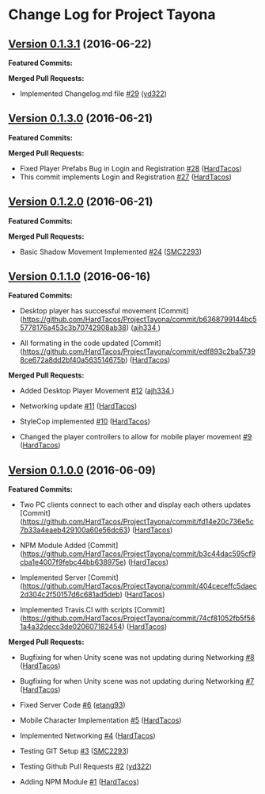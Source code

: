 # Change Log for Project Tayona

## [Version 0.1.3.1](https://github.com/HardTacos/ProjectTayona/pull/29) (2016-06-22)

**Featured Commits:**

**Merged Pull Requests:**

- Implemented Changelog.md file [\#29](https://github.com/HardTacos/ProjectTayona/pull/29) ([yd322](https://github.com/yd322))


## [Version 0.1.3.0](https://github.com/HardTacos/ProjectTayona/pull/28) (2016-06-21)

**Featured Commits:**

**Merged Pull Requests:**

- Fixed Player Prefabs Bug in Login and Registration [\#28](https://github.com/HardTacos/ProjectTayona/pull/28) ([HardTacos](https://github.com/HardTacos))
- This commit implements Login and Registration [\#27](https://github.com/HardTacos/ProjectTayona/pull/27) ([HardTacos](https://github.com/etang93))


## [Version 0.1.2.0](https://github.com/HardTacos/ProjectTayona/pull/24) (2016-06-21)

**Featured Commits:**

**Merged Pull Requests:**

- Basic Shadow Movement Implemented [\#24](https://github.com/HardTacos/ProjectTayona/pull/24) ([SMC2293](https://github.com/SMC2293))


## [Version 0.1.1.0](https://github.com/HardTacos/ProjectTayona/pull/12) (2016-06-16)

**Featured Commits:**

- Desktop player has successful movement [Commit] (https://github.com/HardTacos/ProjectTayona/commit/b6368799144bc55778176a453c3b70742908ab38) ([ajh334 ](https://github.com/ajh334 ))

- All formating in the code updated [Commit] (https://github.com/HardTacos/ProjectTayona/commit/edf893c2ba57398ce672a8dd2bf40a563514675b) ([HardTacos](https://github.com/HardTacos))

**Merged Pull Requests:**

- Added Desktop Player Movement [\#12](https://github.com/HardTacos/ProjectTayona/pull/12) ([ajh334 ](https://github.com/ajh334 ))

- Networking update [\#11](https://github.com/HardTacos/ProjectTayona/pull/11) ([HardTacos](https://github.com/HardTacos))

- StyleCop implemented [\#10](https://github.com/HardTacos/ProjectTayona/pull/10) ([HardTacos](https://github.com/HardTacos))

- Changed the player controllers to allow for mobile player movement [\#9](https://github.com/HardTacos/ProjectTayona/pull/9) ([HardTacos](https://github.com/HardTacos))


## [Version 0.1.0.0](https://github.com/HardTacos/ProjectTayona/pull/8) (2016-06-09)

**Featured Commits:**

- Two PC clients connect to each other and display each others updates [Commit] (https://github.com/HardTacos/ProjectTayona/commit/fd14e20c736e5c7b33a4eaeb429100a60e56dc63) ([HardTacos](https://github.com/HardTacos))

- NPM Module Added [Commit] (https://github.com/HardTacos/ProjectTayona/commit/b3c44dac595cf9cba1e4007f9febc44bb638975e) ([HardTacos](https://github.com/HardTacos))

- Implemented Server [Commit] (https://github.com/HardTacos/ProjectTayona/commit/404ceceffc5daec2d304c2f50157d6c681ad5deb) ([HardTacos](https://github.com/HardTacos))

- Implemented Travis.CI with scripts [Commit] (https://github.com/HardTacos/ProjectTayona/commit/74cf81052fb5f561a4a32decc3de020607182454) ([HardTacos](https://github.com/HardTacos))

**Merged Pull Requests:**

- Bugfixing for when Unity scene was not updating during Networking [\#8](https://github.com/HardTacos/ProjectTayona/pull/8) ([HardTacos](https://github.com/HardTacos))

- Bugfixing for when Unity scene was not updating during Networking [\#7](https://github.com/HardTacos/ProjectTayona/pull/7) ([HardTacos](https://github.com/HardTacos))

- Fixed Server Code [\#6](https://github.com/HardTacos/ProjectTayona/pull/6) ([etang93](https://github.com/etang93))

- Mobile Character Implementation [\#5](https://github.com/HardTacos/ProjectTayona/pull/5) ([HardTacos](https://github.com/HardTacos))

- Implemented Networking [\#4](https://github.com/HardTacos/ProjectTayona/pull/4) ([HardTacos](https://github.com/HardTacos))

- Testing GIT Setup [\#3](https://github.com/HardTacos/ProjectTayona/pull/3) ([SMC2293](https://github.com/SMC2293))

- Testing Github Pull Requests [\#2](https://github.com/HardTacos/ProjectTayona/pull/2) ([yd322](https://github.com/yd322))

- Adding NPM Module [\#1](https://github.com/HardTacos/ProjectTayona/pull/1) ([HardTacos](https://github.com/HardTacos))

